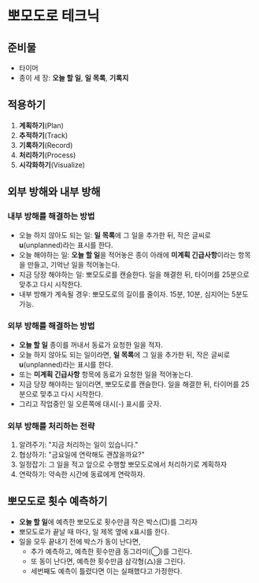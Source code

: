 # 뽀모도로 테크닉

## 준비물
  * 타이머
  * 종이 세 장: **오늘 할 일**, **일 목록**, **기록지**

## 적용하기
  1. **계획하기**(Plan)
  2. **추적하기**(Track)
  3. **기록하기**(Record)
  4. **처리하기**(Process)
  5. **시각화하기**(Visualize)

## 외부 방해와 내부 방해
### 내부 방해를 해결하는 방법
  * 오늘 하지 않아도 되는 일: **일 목록**에 그 일을 추가한 뒤, 작은 글씨로 **u**(unplanned)라는 표시를 한다.
  * 오늘 해야하는 일: **오늘 할 일**을 적어놓은 종이 아래에 **미계획 긴급사항**이라는 항목을 만들고, 기억난 일을 적어놓는다.
  * 지금 당장 해야하는 일: 뽀모도로를 캔슬한다. 일을 해결한 뒤, 타이머를 25분으로 맞추고 다시 시작한다.
  * 내부 방해가 계속될 경우: 뽀모도로의 길이를 줄이자. 15분, 10분, 심지어는 5분도 가능.

### 외부 방해를 해결하는 방법
  * **오늘 할 일** 종이를 꺼내서 동료가 요청한 일을 적자.
  * 오늘 하지 않아도 되는 일이라면, **일 목록**에 그 일을 추가한 뒤, 작은 글씨로 **u**(unplanned)라는 표시를 한다.
  * 또는 **미계획 긴급사항** 항목에 동료가 요청한 일을 적어놓는다.
  * 지금 당장 해야하는 일이라면, 뽀모도로를 캔슬한다. 일을 해결한 뒤, 타이머를 25분으로 맞추고 다시 시작한다.
  * 그리고 작업중인 일 오른쪽에 대시(-) 표시를 긋자.

### 외부 방해를 처리하는 전략
  1. 알려주기: "지금 처리하는 일이 있습니다."
  1. 협상하기: "금요일에 연락해도 괜찮을까요?"
  1. 일정잡기: 그 일을 적고 앞으로 수행할 뽀모도로에서 처리하기로 계획하자
  1. 연락하기: 약속한 시간에 동료에게 연락하자.

## 뽀모도로 횟수 예측하기
  * **오늘 할 일**에 예측한 뽀모도로 횟수만큼 작은 박스(▢)를 그리자
  * 뽀모도로가 끝날 때 마다, 일 제목 옆에 x표시를 한다.
  * 일을 모두 끝내기 전에 박스가 동이 난다면,
    * 추가 예측하고, 예측한 횟수만큼 동그라미(◯)를 그린다.
    * 또 동이 난다면, 예측한 횟수만큼 삼각형(△)을 그린다.
    * 세번째도 예측이 틀렸다면 이는 실패했다고 가정한다.